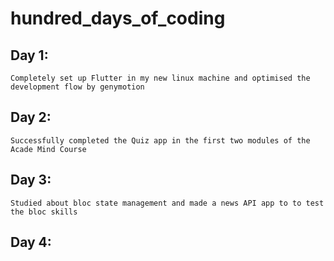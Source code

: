 # hundred_days_of_coding

## Day 1:
    Completely set up Flutter in my new linux machine and optimised the development flow by genymotion
## Day 2:
    Successfully completed the Quiz app in the first two modules of the Acade Mind Course
## Day 3:
    Studied about bloc state management and made a news API app to to test the bloc skills
## Day 4:
    
